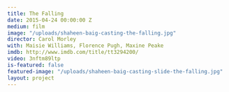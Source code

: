 ```yaml
---
title: The Falling
date: 2015-04-24 00:00:00 Z
medium: film
image: "/uploads/shaheen-baig-casting-the-falling.jpg"
director: Carol Morley
with: Maisie Williams, Florence Pugh, Maxine Peake
imdb: http://www.imdb.com/title/tt3294200/
video: 3nftm89ltp
is-featured: false
featured-image: "/uploads/shaheen-baig-casting-slide-the-falling.jpg"
layout: project
---
```


